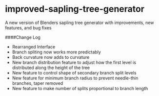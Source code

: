# improved-sapling-tree-generator
A new version of Blenders sapling tree generator with improvements, new features, and bug fixes

####Change Log
* Rearranged Interface
* Branch spliting now works more predictably
* Back curvature now adds to curvature
* New branch distribution feature to adjust how the first level is distributed along the height of the tree
* New feature to control shape of secondary branch split levels
* New feature for minimum branch radius to prevent needle-thin branches, taper removed
* New feature to make number of splits proportional to branch length

